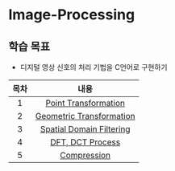 # Image-Processing

## 학습 목표
- 디지털 영상 신호의 처리 기법을 C언어로 구현하기

| 목차 | 내용 |
|:---:|:---:|
| 1 |  [Point Transformation](https://github.com/kyeong-hyeok/Image-Processing/tree/main/Point%20Transformation) |
| 2 | [Geometric Transformation](https://github.com/kyeong-hyeok/Image-Processing/tree/main/Geometric%20Transformation) |
| 3 | [Spatial Domain Filtering](https://github.com/kyeong-hyeok/Image-Processing/tree/main/Spatial%20Domain%20Filtering) |
| 4 | [DFT, DCT Process](https://github.com/kyeong-hyeok/Image-Processing/tree/main/DFT%2C%20DCT%20Process) |
| 5 | [Compression]() |

